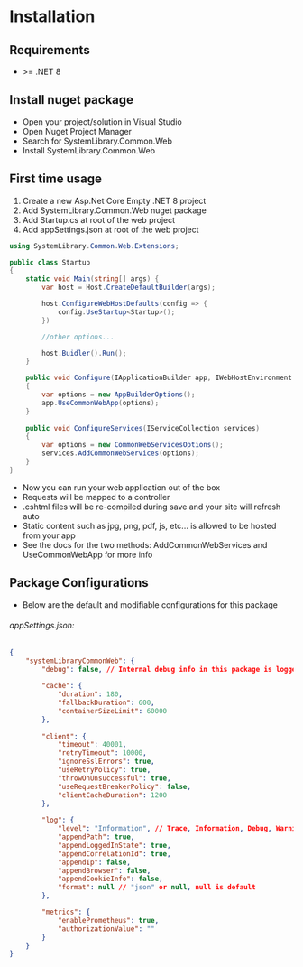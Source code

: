 ﻿# Installation

## Requirements
* &gt;= .NET 8

## Install nuget package

* Open your project/solution in Visual Studio
* Open Nuget Project Manager
* Search for SystemLibrary.Common.Web
* Install SystemLibrary.Common.Web

## First time usage
1. Create a new Asp.Net Core Empty .NET 8 project
2. Add SystemLibrary.Common.Web nuget package
3. Add Startup.cs at root of the web project
4. Add appSettings.json at root of the web project

```csharp 
using SystemLibrary.Common.Web.Extensions;

public class Startup 
{
	static void Main(string[] args) {
		var host = Host.CreateDefaultBuilder(args);

		host.ConfigureWebHostDefaults(config => {
			config.UseStartup<Startup>();
		})

		//other options...

		host.Buidler().Run();
	}

	public void Configure(IApplicationBuilder app, IWebHostEnvironment env)
	{
		var options = new AppBuilderOptions();
		app.UseCommonWebApp(options);
	}
	
	public void ConfigureServices(IServiceCollection services)
	{
		var options = new CommonWebServicesOptions();
		services.AddCommonWebServices(options);
	}
}
```

* Now you can run your web application out of the box
* Requests will be mapped to a controller
* .cshtml files will be re-compiled during save and your site will refresh auto 
* Static content such as jpg, png, pdf, js, etc... is allowed to be hosted from your app
* See the docs for the two methods: AddCommonWebServices and UseCommonWebApp for more info

## Package Configurations
* Below are the default and modifiable configurations for this package

###### appSettings.json:
```json  
{
	"systemLibraryCommonWeb": {
		"debug": false, // Internal debug info in this package is logged if true
		
		"cache": {
			"duration": 180,
			"fallbackDuration": 600,
			"containerSizeLimit": 60000
		},
		
		"client": {
			"timeout": 40001,
			"retryTimeout": 10000,
			"ignoreSslErrors": true,
			"useRetryPolicy": true,
			"throwOnUnsuccessful": true,
			"useRequestBreakerPolicy": false,
			"clientCacheDuration": 1200
		},
		
		"log": {
			"level": "Information", // Trace, Information, Debug, Warning, Error, None
			"appendPath": true,
			"appendLoggedInState": true,
			"appendCorrelationId": true,
			"appendIp": false,
			"appendBrowser": false,
			"appendCookieInfo": false,
			"format": null // "json" or null, null is default
		},

		"metrics": {
			"enablePrometheus": true,
			"authorizationValue": ""
		}
	}
}
```  
 
